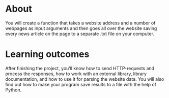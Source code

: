 # About
You will create a function that takes a website address and a number of webpages as input arguments and then goes all over the website saving every news article on the page to a separate .txt file on your computer.
# Learning outcomes
After finishing the project, you’ll know how to send HTTP-requests and process the responses, how to work with an external library, library documentation, and how to use it for parsing the website data. You will also find out how to make your program save results to a file with the help of Python.
